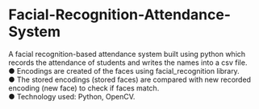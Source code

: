 # Facial-Recognition-Attendance-System <br>
A facial recognition-based attendance system built using python which records the attendance of students and writes the 
names into a csv file. <br>
● Encodings are created of the faces using facial_recognition library. <br>
● The stored encodings (stored faces) are compared with new recorded encoding (new face) to check if faces match. <br>
● Technology used: Python, OpenCV. <br>
